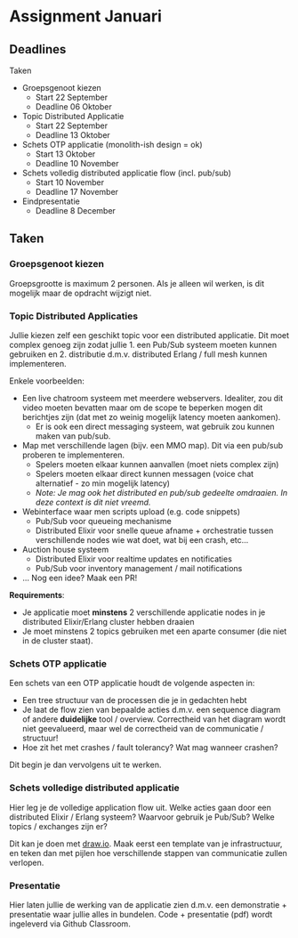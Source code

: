 # Assignment Januari

## Deadlines

Taken

* Groepsgenoot kiezen
  * Start 22 September
  * Deadline 06 Oktober
* Topic Distributed Applicatie
  * Start 22 September
  * Deadline 13 Oktober
* Schets OTP applicatie (monolith-ish design = ok)
  * Start 13 Oktober
  * Deadline 10 November
* Schets volledig distributed applicatie flow (incl. pub/sub)
  * Start 10 November
  * Deadline 17 November
* Eindpresentatie
  * Deadline 8 December

## Taken

### Groepsgenoot kiezen

Groepsgrootte is maximum 2 personen. Als je alleen wil werken, is dit mogelijk maar de opdracht wijzigt niet.

### Topic Distributed Applicaties

Jullie kiezen zelf een geschikt topic voor een distributed applicatie. Dit moet complex genoeg zijn zodat jullie 1. een Pub/Sub systeem moeten kunnen gebruiken en 2. distributie d.m.v. distributed Erlang / full mesh kunnen implementeren.

Enkele voorbeelden:

* Een live chatroom systeem met meerdere webservers. Idealiter, zou dit video moeten bevatten maar om de scope te beperken mogen dit berichtjes zijn (dat met zo weinig mogelijk latency moeten aankomen).
  * Er is ook een direct messaging systeem, wat gebruik zou kunnen maken van pub/sub.
* Map met verschillende lagen (bijv. een MMO map). Dit via een pub/sub proberen te implementeren.
  * Spelers moeten elkaar kunnen aanvallen (moet niets complex zijn)
  * Spelers moeten elkaar direct kunnen messagen (voice chat alternatief - zo min mogelijk latency)
  * _Note: Je mag ook het distributed en pub/sub gedeelte omdraaien. In deze context is dit niet vreemd._
* Webinterface waar men scripts upload (e.g. code snippets)
  * Pub/Sub voor queueing mechanisme
  * Distributed Elixir voor snelle queue afname + orchestratie tussen verschillende nodes wie wat doet, wat bij een crash, etc...
* Auction house systeem
  * Distributed Elixir voor realtime updates en notificaties
  * Pub/Sub voor inventory management / mail notifications
* ... Nog een idee? Maak een PR!

**Requirements**:

* Je applicatie moet **minstens** 2 verschillende applicatie nodes in je distributed Elixir/Erlang cluster hebben draaien
* Je moet minstens 2 topics gebruiken met een aparte consumer (die niet in de cluster staat).

### Schets OTP applicatie

Een schets van een OTP applicatie houdt de volgende aspecten in:

* Een tree structuur van de processen die je in gedachten hebt
* Je laat de flow zien van bepaalde acties d.m.v. een sequence diagram of andere **duidelijke** tool / overview. Correctheid van het diagram wordt niet geevalueerd, maar wel de correctheid van de communicatie / structuur!
* Hoe zit het met crashes / fault tolerancy? Wat mag wanneer crashen?

Dit begin je dan vervolgens uit te werken.

### Schets volledige distributed applicatie

Hier leg je de volledige application flow uit. Welke acties gaan door een distributed Elixir / Erlang systeem? Waarvoor gebruik je Pub/Sub? Welke topics / exchanges zijn er?

Dit kan je doen met [draw.io](draw.io). Maak eerst een template van je infrastructuur, en teken dan met pijlen hoe verschillende stappen van communicatie zullen verlopen.

### Presentatie

Hier laten jullie de werking van de applicatie zien d.m.v. een demonstratie + presentatie waar jullie alles in bundelen. Code + presentatie (pdf) wordt ingeleverd via Github Classroom.
